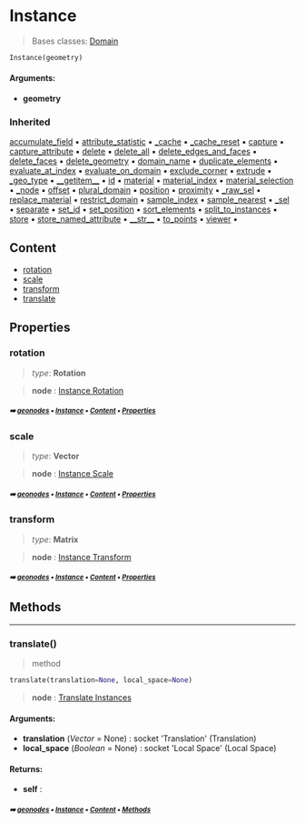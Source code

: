 # Instance

> Bases classes: [Domain](geono-domain.md#domain)

``` python
Instance(geometry)
```



#### Arguments:
- **geometry**

### Inherited

[accumulate_field](geono-domain.md#accumulate_field) :black_small_square: [attribute_statistic](geono-domain.md#attribute_statistic) :black_small_square: [\_cache](geono-socke-nodecache.md#_cache) :black_small_square: [\_cache_reset](geono-socke-nodecache.md#_cache_reset) :black_small_square: [capture](geono-domain.md#capture) :black_small_square: [capture_attribute](geono-domain.md#capture_attribute) :black_small_square: [delete](geono-domain.md#delete) :black_small_square: [delete_all](geono-domain.md#delete_all) :black_small_square: [delete_edges_and_faces](geono-domain.md#delete_edges_and_faces) :black_small_square: [delete_faces](geono-domain.md#delete_faces) :black_small_square: [delete_geometry](geono-domain.md#delete_geometry) :black_small_square: [domain_name](geono-domain.md#domain_name) :black_small_square: [duplicate_elements](geono-domain.md#duplicate_elements) :black_small_square: [evaluate_at_index](geono-domain.md#evaluate_at_index) :black_small_square: [evaluate_on_domain](geono-domain.md#evaluate_on_domain) :black_small_square: [exclude_corner](geono-domain.md#exclude_corner) :black_small_square: [extrude](geono-domain.md#extrude) :black_small_square: [\_geo_type](geono-geome-geobase.md#_geo_type) :black_small_square: [\_\_getitem__](geono-geome-geobase.md#__getitem__) :black_small_square: [id](geono-geome-geobase.md#id) :black_small_square: [material](geono-geome-geobase.md#material) :black_small_square: [material_index](geono-geome-geobase.md#material_index) :black_small_square: [material_selection](geono-geome-geobase.md#material_selection) :black_small_square: [\_node](geono-domain.md#_node) :black_small_square: [offset](geono-geome-geobase.md#offset) :black_small_square: [plural_domain](geono-domain.md#plural_domain) :black_small_square: [position](geono-geome-geobase.md#position) :black_small_square: [proximity](geono-domain.md#proximity) :black_small_square: [\_raw_sel](geono-geome-geobase.md#_raw_sel) :black_small_square: [replace_material](geono-geome-geobase.md#replace_material) :black_small_square: [restrict_domain](geono-domain.md#restrict_domain) :black_small_square: [sample_index](geono-domain.md#sample_index) :black_small_square: [sample_nearest](geono-domain.md#sample_nearest) :black_small_square: [\_sel](geono-domain.md#_sel) :black_small_square: [separate](geono-domain.md#separate) :black_small_square: [set_id](geono-geome-geobase.md#set_id) :black_small_square: [set_position](geono-geome-geobase.md#set_position) :black_small_square: [sort_elements](geono-domain.md#sort_elements) :black_small_square: [split_to_instances](geono-domain.md#split_to_instances) :black_small_square: [store](geono-domain.md#store) :black_small_square: [store_named_attribute](geono-domain.md#store_named_attribute) :black_small_square: [\_\_str__](geono-domain.md#__str__) :black_small_square: [to_points](geono-domain.md#to_points) :black_small_square: [viewer](geono-domain.md#viewer) :black_small_square:

## Content

- [rotation](geono-instance.md#rotation)
- [scale](geono-instance.md#scale)
- [transform](geono-instance.md#transform)
- [translate](geono-instance.md#translate)

## Properties



### rotation

> _type_: **Rotation**
>

> **node** : [Instance Rotation](https://docs.blender.org/manual/en/latest/modeling/geometry_nodes/instances/instance_rotation.html)

##### <sub>:arrow_right: [geonodes](index.md#geonodes) :black_small_square: [Instance](geono-instance.md#instance) :black_small_square: [Content](geono-instance.md#content) :black_small_square: [Properties](geono-instance.md#properties)</sub>

### scale

> _type_: **Vector**
>

> **node** : [Instance Scale](https://docs.blender.org/manual/en/latest/modeling/geometry_nodes/instances/instance_scale.html)

##### <sub>:arrow_right: [geonodes](index.md#geonodes) :black_small_square: [Instance](geono-instance.md#instance) :black_small_square: [Content](geono-instance.md#content) :black_small_square: [Properties](geono-instance.md#properties)</sub>

### transform

> _type_: **Matrix**
>

> **node** : [Instance Transform](https://docs.blender.org/manual/en/latest/modeling/geometry_nodes/instances/instance_transform.html)

##### <sub>:arrow_right: [geonodes](index.md#geonodes) :black_small_square: [Instance](geono-instance.md#instance) :black_small_square: [Content](geono-instance.md#content) :black_small_square: [Properties](geono-instance.md#properties)</sub>

## Methods



----------
### translate()

> method

``` python
translate(translation=None, local_space=None)
```

> **node** : [Translate Instances](https://docs.blender.org/manual/en/latest/modeling/geometry_nodes/instances/translate_instances.html)



#### Arguments:
- **translation** (_Vector_ = None) : socket 'Translation' (Translation)
- **local_space** (_Boolean_ = None) : socket 'Local Space' (Local Space)



#### Returns:
- **self** :

##### <sub>:arrow_right: [geonodes](index.md#geonodes) :black_small_square: [Instance](geono-instance.md#instance) :black_small_square: [Content](geono-instance.md#content) :black_small_square: [Methods](geono-instance.md#methods)</sub>